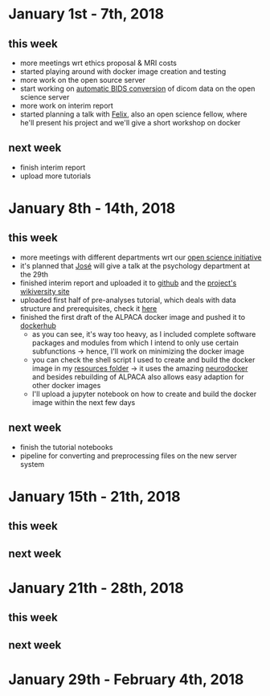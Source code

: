 # January 1st - 7th, 2018
## this week
- more meetings wrt ethics proposal & MRI costs 
- started playing around with docker image creation and testing
- more work on the open source server
- start working on [automatic BIDS conversion](https://github.com/nipy/heudiconv) of dicom data on the open science server 
- more work on interim report
- started planning a talk with [Felix](https://github.com/Felix11H), also an open science fellow, where he'll present
his project and we'll give a short workshop on docker
  
## next week
- finish interim report
- upload more tutorials

# January 8th - 14th, 2018
## this week
- more meetings with different departments wrt our [open science initiative](https://openscienceinitiativeuniversitymarburg.github.io)
- it's planned that [José](https://github.com/JoseAlanis) will give a talk at the psychology department
at the 29th
- finished interim report and uploaded it to [github](https://github.com/PeerHerholz/open_science_fellowship_project/blob/master/open%20lab%20notebook/ALPACA_Zwischenbericht.md)
and the [project's wikiversity site](https://de.wikiversity.org/wiki/Wikiversity:Fellow-Programm_Freies_Wissen/Einreichungen/ALPACA_–_Automated_Labelling_and_Parcellation_of_Auditory_Cortex_Areas/Zwischenbericht)
- uploaded first half of pre-analyses tutorial, which deals with data structure and prerequisites, check it [here](https://github.com/PeerHerholz/open_science_fellowship_project/blob/master/resources/ALPACA_data_organization_prerequisites.ipynb) 
- finished the first draft of the ALPACA docker image and pushed it to [dockerhub](https://hub.docker.com/r/peerherholz/alpaca/)
  - as you can see, it's way too heavy, as I included complete software packages and modules from which I intend to only use certain subfunctions &rarr; hence, I'll work on minimizing the docker image
  - you can check the shell script I used to create and build the docker image in my [resources folder](https://github.com/PeerHerholz/open_science_fellowship_project/blob/master/resources/ALPACA_create_dockerfile.sh) &rarr; it uses the amazing [neurodocker](https://hub.docker.com/r/kaczmarj/neurodocker/) and besides rebuilding of ALPACA also allows easy adaption for other docker images
  - I'll upload a jupyter notebook on how to create and build the docker image within the next few days

## next week
- finish the tutorial notebooks
- pipeline for converting and preprocessing files on the new server system 

# January 15th - 21th, 2018

## this week


## next week


# January 21th - 28th, 2018

## this week


## next week


# January 29th - February 4th, 2018
